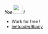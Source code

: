 
***Yoo <img src="https://media.giphy.com/media/hvRJCLFzcasrR4ia7z/giphy.gif" width="30"> !***

- Work for free ! 
- [leetcode/9bany](https://leetcode.com/9bany)
